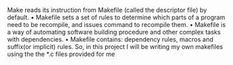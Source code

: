 Make reads its instruction from Makefile (called the descriptor file) by
default.
• Makefile sets a set of rules to determine which parts of a program
need to be recompile, and issues command to recompile them.
• Makefile is a way of automating software building procedure and other
complex tasks with dependencies.
• Makefile contains: dependency rules, macros and suffix(or implicit)
rules.
So, in this project I will be writing my own makefiles using the the *.c files provided for me
